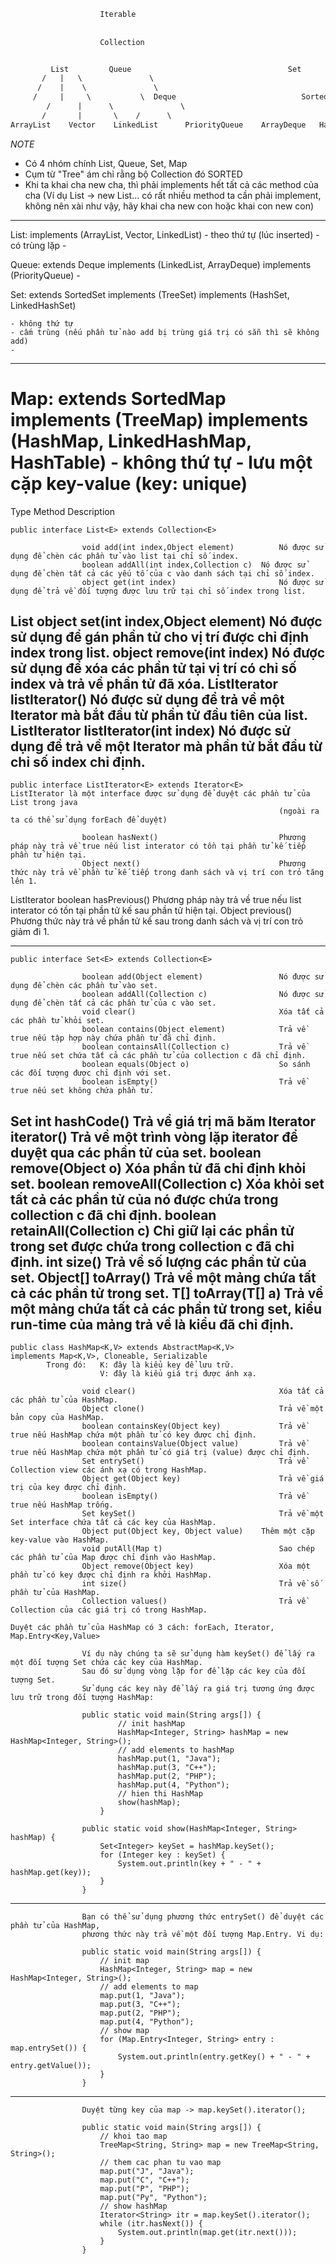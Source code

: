 ```txt
					Iterable
					
					
					Collection


	     List		  Queue                                   Set                             |                         Map
 	   /   |   \               \                                                                      |            
	  /    |    \	            \                                                                     |
	 /     |     \		     \	Deque				             Sorted               |                                     SortedMap
        /      |      \               \                                                                   |      
       /       |       \	/      \                                                                  | 
ArrayList    Vector    LinkedList      PriorityQueue	ArrayDeque   HashSet   LinkedHashSet    TreeSet   | HashMap     LinkedHashMap   HashTalbe   TreeMap
```

*NOTE*
- Có 4 nhóm chính List, Queue, Set, Map
- Cụm từ "Tree" ám chỉ rằng bộ Collection đó SORTED
- Khi ta khai cha new cha, thì phải implements hết tất cả các method của cha
  (Ví dụ List -> new List... có rất nhiều method ta cần phải implement, 
  không nên xài như vậy, hãy khai cha new con hoặc khai con new con)
	
***********************************************
List: implements (ArrayList, Vector, LinkedList)
	- theo thứ tự (lúc inserted)
	- có trùng lặp
	- 

Queue: extends Deque implements (LinkedList, ArrayDeque)
       		     implements (PriorityQueue)
	- 

Set: extends SortedSet implements (TreeSet)	
      		       implements (HashSet, LinkedHashSet) 

	- không thứ tự
	- cấm trùng (nếu phần tử nào add bị trùng giá trị có sẵn thì sẽ không add)
	- 
------------------------------------------------
Map: extends SortedMap implements (TreeMap)
     		       implements (HashMap, LinkedHashMap, HashTable)
	- không thứ tự
	- lưu một cặp key-value (key: unique)
=========================================================================================================================================================
Type                        Method                                                           Description

    public interface List<E> extends Collection<E> 

                    void add(int index,Object element)          Nó được sử dụng để chèn các phần tử vào list tại chỉ số index.
                    boolean addAll(int index,Collection c)	Nó được sử dụng để chèn tất cả các yếu tố của c vào danh sách tại chỉ số index.
                    object get(int index)                       Nó được sử dụng để trả về đối tượng được lưu trữ tại chỉ số index trong list.
List                object set(int index,Object element)	Nó được sử dụng để gán phần tử cho vị trí được chỉ định index trong list.
                    object remove(int index)                    Nó được sử dụng để xóa các phần tử tại vị trí có chỉ số index và trả về phần tử đã xóa.
                    ListIterator listIterator()                 Nó được sử dụng để trả về một Iterator mà bắt đầu từ phần tử đầu tiên của list.
                    ListIterator listIterator(int index)	Nó được sử dụng để trả về một Iterator mà phần tử bắt đầu từ chỉ số index chỉ định.
---------------------------------------------------------------------------------------------------------------------------------------------------------
    public interface ListIterator<E> extends Iterator<E>        ListIterator là một interface được sử dụng để duyệt các phần tử của List trong java
                                                                (ngoài ra ta có thể sử dụng forEach để duyệt)

                    boolean hasNext()                           Phương pháp này trả về true nếu list interator có tồn tại phần tử kế tiếp phần tử hiện tại.
                    Object next()                               Phương thức này trả về phần tử kế tiếp trong danh sách và vị trí con trỏ tăng lên 1.
ListIterator        boolean hasPrevious()                       Phương pháp này trả về true nếu list interator có tồn tại phần tử kế sau phần tử hiện tại.
                    Object previous()                           Phương thức này trả về phần tử kế sau trong danh sách và vị trí con trỏ giảm đi 1.
            
---------------------------------------------------------------------------------------------------------------------------------------------------------
    public interface Set<E> extends Collection<E>

                    boolean add(Object element)                 Nó được sử dụng để chèn các phần tử vào set.
                    boolean addAll(Collection c)                Nó được sử dụng để chèn tất cả các phần tử của c vào set.
                    void clear()                                Xóa tất cả các phần tử khỏi set.
                    boolean contains(Object element)            Trả về true nếu tập hợp này chứa phần tử đã chỉ định.
                    boolean containsAll(Collection c)           Trả về true nếu set chứa tất cả các phần tử của collection c đã chỉ định.
                    boolean equals(Object o)                    So sánh các đối tượng được chỉ định với set.
                    boolean isEmpty()                           Trả về true nếu set không chứa phần tử.
Set                 int hashCode()                              Trả về giá trị mã băm
                    Iterator iterator()                         Trả về một trình vòng lặp iterator để duyệt qua các phần tử của set.
                    boolean remove(Object o)                    Xóa phần tử đã chỉ định khỏi set.
                    boolean removeAll(Collection c)             Xóa khỏi set tất cả các phần tử của nó được chứa trong collection c đã chỉ định.
                    boolean retainAll(Collection c)             Chỉ giữ lại các phần tử trong set được chứa trong collection c đã chỉ định.
                    int size()                                  Trả về số lượng các phần tử của set.
                    Object[] toArray()                          Trả về một mảng chứa tất cả các phần tử trong set.
                    T[] toArray(T[] a)                          Trả về một mảng chứa tất cả các phần tử trong set, kiểu run-time của mảng trả về là kiểu đã chỉ định.
---------------------------------------------------------------------------------------------------------------------------------------------------------
    public class HashMap<K,V> extends AbstractMap<K,V>
    implements Map<K,V>, Cloneable, Serializable
            Trong đó:   K: đây là kiểu key để lưu trữ.
                        V: đây là kiểu giá trị được ánh xạ.

                    void clear()                                Xóa tất cả các phần tử của HashMap.
                    Object clone()                              Trả về một bản copy của HashMap.
                    boolean containsKey(Object key)             Trả về true nếu HashMap chứa một phần tử có key được chỉ định.
                    boolean containsValue(Object value)         Trả về true nếu HashMap chứa một phần tử có giá trị (value) được chỉ định.
                    Set entrySet()                              Trả về Collection view các ánh xạ có trong HashMap.
                    Object get(Object key)                      Trả về giá trị của key được chỉ định.
                    boolean isEmpty()                           Trả về true nếu HashMap trống.
                    Set keySet()                                Trả về một Set interface chứa tất cả các key của HashMap.
                    Object put(Object key, Object value)	Thêm một cặp key-value vào HashMap.
                    void putAll(Map t)                          Sao chép các phần tử của Map được chỉ định vào HashMap.
                    Object remove(Object key)                   Xóa một phần tử có key được chỉ định ra khởi HashMap.
                    int size()                                  Trả về số phần tử của HashMap.
                    Collection values()                         Trả về Collection của các giá trị có trong HashMap.

    Duyệt các phần tử của HashMap có 3 cách: forEach, Iterator, Map.Entry<Key,Value>
    
                    Ví dụ này chúng ta sẽ sử dụng hàm keySet() để lấy ra một đối tượng Set chứa các key của HashMap. 
                    Sau đó sử dụng vòng lặp for để lặp các key của đối tượng Set. 
                    Sử dụng các key này để lấy ra giá trị tương ứng được lưu trữ trong đối tượng HashMap:

                    public static void main(String args[]) {
                            // init hashMap
                            HashMap<Integer, String> hashMap = new HashMap<Integer, String>();
                            // add elements to hashMap
                            hashMap.put(1, "Java");
                            hashMap.put(3, "C++");
                            hashMap.put(2, "PHP");
                            hashMap.put(4, "Python");
                            // hien thi HashMap
                            show(hashMap);
                        }

                    public static void show(HashMap<Integer, String> hashMap) {
                        Set<Integer> keySet = hashMap.keySet();
                        for (Integer key : keySet) {
                            System.out.println(key + " - " + hashMap.get(key));
                        }
                    }
-----------------------------------------------------------------------------------------------------------------------------
                    Bạn có thể sử dụng phương thức entrySet() để duyệt các phần tử của HashMap, 
                    phương thức này trả về một đối tượng Map.Entry. Vi dụ:

                    public static void main(String args[]) {
                        // init map
                        HashMap<Integer, String> map = new HashMap<Integer, String>();
                        // add elements to map
                        map.put(1, "Java");
                        map.put(3, "C++");
                        map.put(2, "PHP");
                        map.put(4, "Python");
                        // show map
                        for (Map.Entry<Integer, String> entry : map.entrySet()) {
                            System.out.println(entry.getKey() + " - " + entry.getValue());
                        }
                    }
-----------------------------------------------------------------------------------------------------------------------------
                    
                    Duyệt từng key của map -> map.keySet().iterator();

                    public static void main(String args[]) {
                        // khoi tao map
                        TreeMap<String, String> map = new TreeMap<String, String>();
                        // them cac phan tu vao map
                        map.put("J", "Java");
                        map.put("C", "C++");
                        map.put("P", "PHP");
                        map.put("Py", "Python");
                        // show hashMap
                        Iterator<String> itr = map.keySet().iterator();
                        while (itr.hasNext()) {
                            System.out.println(map.get(itr.next()));
                        }
                    }